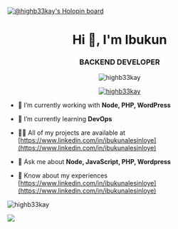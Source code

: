 [![@highb33kay's Holopin board](https://holopin.me/highb33kay)](https://holopin.io/@highb33kay)
<h1 align="center">Hi 👋, I'm Ibukun</h1>
<h3 align="center">BACKEND DEVELOPER</h3>

<p align="center"> <img src="https://komarev.com/ghpvc/?username=highb33kay&label=Profile%20views&color=0e75b6&style=flat" alt="highb33kay" /> </p>

<p align="center"> <a href="https://github.com/ryo-ma/github-profile-trophy"><img src="https://github-profile-trophy.vercel.app/?username=highb33kay" alt="highb33kay" /></a> </p>

- 🔭 I’m currently working with **Node, PHP, WordPress**
  
- 🌱 I’m currently learning **DevOps**

- 👨‍💻 All of my projects are available at [https://www.linkedin.com/in/ibukunalesinloye](https://www.linkedin.com/in/ibukunalesinloye)

- 💬 Ask me about **Node, JavaScript, PHP, Wordpress**

- 📄 Know about my experiences [https://www.linkedin.com/in/ibukunalesinloye](https://www.linkedin.com/in/ibukunalesinloye)

<p><img align="center" src="https://github-readme-streak-stats.herokuapp.com/?user=highb33kay&" alt="highb33kay" /></p>

<a href="https://wakatime.com"><img src="https://wakatime.com/share/@highb33kay/313fb59d-f6c0-45b1-ad97-71062848b044.png" /></a>
